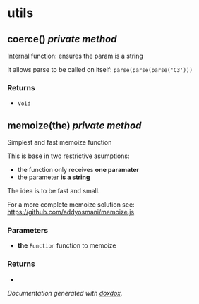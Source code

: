 # utils 




## coerce()  *private method*

Internal function: ensures the param is a string

It allows parse to be called on itself:
`parse(parse(parse('C3')))`




### Returns


- `Void`




## memoize(the)  *private method*

Simplest and fast memoize function

This is base in two restrictive asumptions:
- the function only receives __one paramater__
- the parameter __is a string__

The idea is to be fast and small.

For a more complete memoize solution see:
https://github.com/addyosmani/memoize.js


### Parameters

- **the** `Function`   function to memoize




### Returns


-   




*Documentation generated with [doxdox](https://github.com/neogeek/doxdox).*
